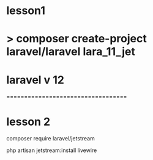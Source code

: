 # lesson1

# > composer create-project laravel/laravel lara_11_jet

# laravel v 12
==================================

# lesson 2

composer require laravel/jetstream

php artisan jetstream:install livewire

